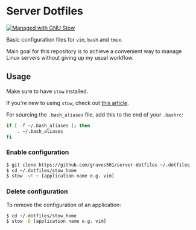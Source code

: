 # Server Dotfiles

[![Managed with GNU Stow](https://img.shields.io/badge/Managed%20with-GNU%20Stow-red.svg)](https://www.gnu.org/software/stow/)

Basic configuration files for `vim`, `bash` and `tmux`.

Main goal for this repository is to achieve a convenient way to manage Linux servers without giving up my usual workflow.

## Usage

Make sure to have `stow` installed.

If you're new to using `stow`, check out [this article](https://alexpearce.me/2016/02/managing-dotfiles-with-stow/).

For sourcing the `.bash_aliases` file, add this to the end of your `.bashrc`:

```bash
if [ -f ~/.bash_aliases ]; then
    . ~/.bash_aliases
fi
```

### Enable configuration

```bash
$ git clone https://github.com/graves501/server-dotfiles ~/.dotfiles
$ cd ~/.dotfiles/stow_home
$ stow -vt ~ [application name e.g. vim]
```

### Delete configuration

To remove the configuration of an application:

```bash
$ cd ~/.dotfiles/stow_home
$ stow -D [application name e.g. vim]
```
